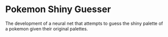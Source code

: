 # Pokemon Shiny Guesser
The development of a neural net that attempts to guess the shiny palette of a pokemon given their original palettes.
